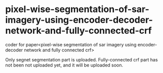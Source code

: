 # pixel-wise-segmentation-of-sar-imagery-using-encoder-decoder-network-and-fully-connected-crf
coder for paper&lt;pixel-wise segmentation of sar imagery using encoder-decoder network and fully connected crf> 


Only segnet segmentation part is uploaded. Fully-connected crf part has not been not uploaded yet, and it will be uploaded soon.

